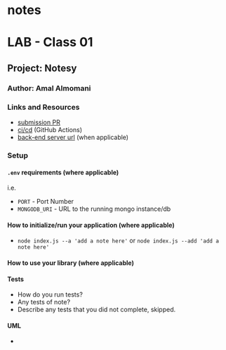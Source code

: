 # notes

# LAB - Class 01

## Project: Notesy


### Author: Amal Almomani

### Links and Resources

- [submission PR](https://github.com/amal-401-advanced-javascript/notes/pull/1)
- [ci/cd](http://xyz.com) (GitHub Actions)
- [back-end server url](http://xyz.com) (when applicable)


### Setup

#### `.env` requirements (where applicable)

i.e.

- `PORT` - Port Number
- `MONGODB_URI` - URL to the running mongo instance/db

#### How to initialize/run your application (where applicable)

- `node index.js --a 'add a note here'` or `node index.js --add 'add a note here'`

#### How to use your library (where applicable)

#### Tests

- How do you run tests?
- Any tests of note?
- Describe any tests that you did not complete, skipped.

#### UML

- 
